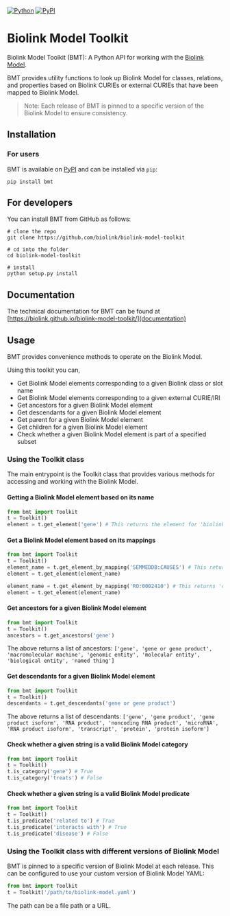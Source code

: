 [![Python](https://img.shields.io/badge/python-3.7+-blue.svg)]()
[![PyPI](https://img.shields.io/pypi/v/bmt)](https://img.shields.io/pypi/v/bmt)

# Biolink Model Toolkit

Biolink Model Toolkit (BMT): A Python API for working with the [Biolink Model](https://github.com/biolink/biolink-model).

BMT provides utility functions to look up Biolink Model for classes, relations, and properties based on Biolink CURIEs
or external CURIEs that have been mapped to Biolink Model.

> Note: Each release of BMT is pinned to a specific version of the Biolink Model to ensure consistency.

## Installation

### For users

BMT is available on [PyPI](https://pypi.org/project/bmt/) and can be installed via `pip`: 

```
pip install bmt
```

## For developers

You can install BMT from GitHub as follows:

```
# clone the repo
git clone https://github.com/biolink/biolink-model-toolkit

# cd into the folder
cd biolink-model-toolkit

# install
python setup.py install
```

## Documentation

The technical documentation for BMT can be found at [https://biolink.github.io/biolink-model-toolkit/](documentation)

## Usage

BMT provides convenience methods to operate on the Biolink Model.

Using this toolkit you can,
- Get Biolink Model elements corresponding to a given Biolink class or slot name
- Get Biolink Model elements corresponding to a given external CURIE/IRI
- Get ancestors for a given Biolink Model element
- Get descendants for a given Biolink Model element
- Get parent for a given Biolink Model element
- Get children for a given Biolink Model element
- Check whether a given Biolink Model element is part of a specified subset


### Using the Toolkit class

The main entrypoint is the Toolkit class that provides various methods for accessing and working with the Biolink Model.

#### Getting a Biolink Model element based on its name

```py
from bmt import Toolkit
t = Toolkit()
element = t.get_element('gene') # This returns the element for 'biolink:Gene'
```

#### Get a Biolink Model element based on its mappings

```py
from bmt import Toolkit
t = Toolkit()
element_name = t.get_element_by_mapping('SEMMEDDB:CAUSES') # This returns 'causes'
element = t.get_element(element_name)

element_name = t.get_element_by_mapping('RO:0002410') # This returns 'causes'
element = t.get_element(element_name)
```

#### Get ancestors for a given Biolink Model element

```py
from bmt import Toolkit
t = Toolkit()
ancestors = t.get_ancestors('gene')
```

The above returns a list of ancestors: `['gene', 'gene or gene product', 'macromolecular machine', 'genomic entity', 'molecular entity', 'biological entity', 'named thing']`

#### Get descendants for a given Biolink Model element

```py
from bmt import Toolkit
t = Toolkit()
descendants = t.get_descendants('gene or gene product')
```

The above returns a list of descendants: `['gene', 'gene product', 'gene product isoform', 'RNA product', 'noncoding RNA product', 'microRNA', 'RNA product isoform', 'transcript', 'protein', 'protein isoform']`

#### Check whether a given string is a valid Biolink Model category

```py
from bmt import Toolkit
t = Toolkit()
t.is_category('gene') # True
t.is_category('treats') # False
```

#### Check whether a given string is a valid Biolink Model predicate

```py
from bmt import Toolkit
t = Toolkit()
t.is_predicate('related to') # True
t.is_predicate('interacts with') # True
t.is_predicate('disease') # False
```


### Using the Toolkit class with different versions of Biolink Model

BMT is pinned to a specific version of Biolink Model at each release. This can be configured to use your custom
version of Biolink Model YAML:

```py
from bmt import Toolkit
t = Toolkit('/path/to/biolink-model.yaml')
``` 

The path can be a file path or a URL.
